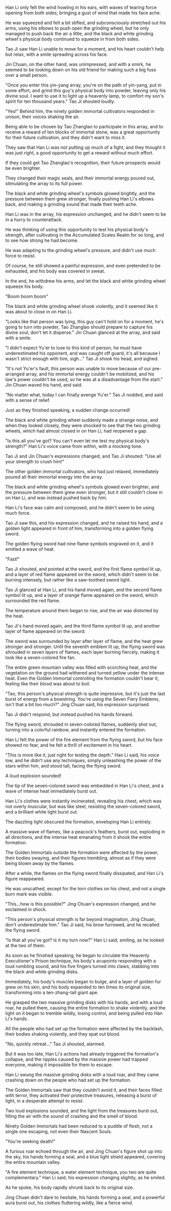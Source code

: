 Han Li only felt the wind howling in his ears, with waves of tearing force opening from both sides, bringing a gust of wind that made his face ache.

He was squeezed and felt a bit stifled, and subconsciously stretched out his arms, using his elbows to push open the grinding wheel, but he only managed to push back the air a little, and the black and white grinding wheel's physical body continued to squeeze in from both sides.

Tao Ji saw Han Li unable to move for a moment, and his heart couldn't help but relax, with a smile spreading across his face.

Jin Chuan, on the other hand, was unimpressed, and with a smirk, he seemed to be looking down on his old friend for making such a big fuss over a small person.

"Once you enter this yin-yang array, you're on the path of yin-yang, put in some effort, and grind this guy's physical body into powder, leaving only his divine soul. I want to use it to light up a heavenly lamp, to comfort my son's spirit for ten thousand years." Tao Ji shouted loudly.

"Yes!" Behind him, the ninety golden immortal cultivators responded in unison, their voices shaking the air.

Being able to be chosen by Tao Zhanglao to participate in this array, and to receive a reward of ten blocks of immortal stone, was a great opportunity for their future cultivation, and they didn't want to miss it.

They saw that Han Li was not putting up much of a fight, and they thought it was just right, a good opportunity to get a reward without much effort.

If they could get Tao Zhanglao's recognition, their future prospects would be even brighter.

They changed their magic seals, and their immortal energy poured out, stimulating the array to its full power.

The black and white grinding wheel's symbols glowed brightly, and the pressure between them grew stronger, finally pushing Han Li's elbows back, and making a grinding sound that made their teeth ache.

Han Li was in the array, his expression unchanged, and he didn't seem to be in a hurry to counterattack.

He was thinking of using this opportunity to test his physical body's strength, after cultivating in the Accumulated Scales Realm for so long, and to see how strong he had become.

He was adapting to the grinding wheel's pressure, and didn't use much force to resist.

Of course, he still showed a painful expression, and even pretended to be exhausted, and his body was covered in sweat.

In the end, he withdrew his arms, and let the black and white grinding wheel squeeze his body.

"Boom boom boom"

The black and white grinding wheel shook violently, and it seemed like it was about to close in on Han Li.

"Looks like that person was lying, this guy can't hold on for a moment, he's going to turn into powder, Tao Zhanglao should prepare to capture his divine soul, don't let it disperse." Jin Chuan glanced at the array, and said with a smile.

"I didn't expect Yu'er to lose to this kind of person, he must have underestimated his opponent, and was caught off guard, it's all because I wasn't strict enough with him, sigh..." Tao Ji shook his head, and sighed.

"It's not Yu'er's fault, this person was unable to move because of our pre-arranged array, and his immortal energy couldn't be mobilized, and his law's power couldn't be used, so he was at a disadvantage from the start." Jin Chuan waved his hand, and said.

"No matter what, today I can finally avenge Yu'er." Tao Ji nodded, and said with a sense of relief.

Just as they finished speaking, a sudden change occurred!

The black and white grinding wheel suddenly made a strange noise, and when they looked closely, they were shocked to see that the two grinding wheels, which had almost closed in on Han Li, had reopened a gap.

"Is this all you've got? You can't even let me test my physical body's strength?" Han Li's voice came from within, with a mocking tone.

Tao Ji and Jin Chuan's expressions changed, and Tao Ji shouted: "Use all your strength to crush him!"

The other golden immortal cultivators, who had just relaxed, immediately poured all their immortal energy into the array.

The black and white grinding wheel's symbols glowed even brighter, and the pressure between them grew even stronger, but it still couldn't close in on Han Li, and was instead pushed back by him.

Han Li's face was calm and composed, and he didn't seem to be using much force.

Tao Ji saw this, and his expression changed, and he raised his hand, and a golden light appeared in front of him, transforming into a golden flying sword.

The golden flying sword had nine flame symbols engraved on it, and it emitted a wave of heat.

"Fast!"

Tao Ji shouted, and pointed at the sword, and the first flame symbol lit up, and a layer of red flame appeared on the sword, which didn't seem to be burning intensely, but rather like a saw-toothed sword light.

Tao Ji glanced at Han Li, and his hand moved again, and the second flame symbol lit up, and a layer of orange flame appeared on the sword, which surrounded the red flame.

The temperature around them began to rise, and the air was distorted by the heat.

Tao Ji's hand moved again, and the third flame symbol lit up, and another layer of flame appeared on the sword.

The sword was surrounded by layer after layer of flame, and the heat grew stronger and stronger.
Until the seventh emblem lit up, the flying sword was shrouded in seven layers of flames, each layer burning fiercely, making it look like a seven-colored fire fan.

The entire green mountain valley was filled with scorching heat, and the vegetation on the ground had withered and turned yellow under the intense heat. Even the Golden Immortal controlling the formation couldn't bear it, feeling like their blood was about to boil.

"Tao, this person's physical strength is quite impressive, but it's just the last burst of energy from a bowstring. You're using the Seven Fiery Emblems, isn't that a bit too much?" Jing Chuan said, his expression surprised.

Tao Ji didn't respond, but instead pushed his hands forward.

The flying sword, shrouded in seven-colored flames, suddenly shot out, turning into a colorful rainbow, and instantly entered the formation.

Han Li felt the power of the fire element from the flying sword, but his face showed no fear, and he felt a thrill of excitement in his heart.

"This is more like it, just right for testing the depth." Han Li said, his voice low, and he didn't use any techniques, simply unleashing the power of the stars within him, and stood tall, facing the flying sword.

A loud explosion sounded!

The tip of the seven-colored sword was embedded in Han Li's chest, and a wave of intense heat immediately burst out.

Han Li's clothes were instantly incinerated, revealing his chest, which was not overly muscular, but was like steel, resisting the seven-colored sword, and a brilliant white light burst out.

The dazzling light obscured the formation, enveloping Han Li entirely.

A massive wave of flames, like a peacock's feathers, burst out, exploding in all directions, and the intense heat emanating from it shook the entire formation.

The Golden Immortals outside the formation were affected by the power, their bodies swaying, and their figures trembling, almost as if they were being blown away by the flames.

After a while, the flames on the flying sword finally dissipated, and Han Li's figure reappeared.

He was unscathed, except for the torn clothes on his chest, and not a single burn mark was visible.

"This...how is this possible?" Jing Chuan's expression changed, and he exclaimed in shock.

"This person's physical strength is far beyond imagination, Jing Chuan, don't underestimate him." Tao Ji said, his brow furrowed, and he recalled the flying sword.

"Is that all you've got? Is it my turn now?" Han Li said, smiling, as he looked at the two of them.

As soon as he finished speaking, he began to circulate the Heavenly Executioner's Prison technique, his body's acupoints responding with a loud rumbling sound, and his five fingers turned into claws, stabbing into the black and white grinding disks.

Immediately, his body's muscles began to bulge, and a layer of golden fur grew on his skin, and his body expanded to ten times its original size, transforming into a ten-zhang-tall giant ape.

He grasped the two massive grinding disks with his hands, and with a loud roar, he pulled them, causing the entire formation to shake violently, and the light on it began to tremble wildly, losing control, and being pulled into Han Li's hands.

All the people who had set up the formation were affected by the backlash, their bodies shaking violently, and they spat out blood.

"No, quickly retreat..." Tao Ji shouted, alarmed.

But it was too late, Han Li's actions had already triggered the formation's collapse, and the ripples caused by the massive power had trapped everyone, making it impossible for them to escape.

Han Li swung the massive grinding disks with a loud roar, and they came crashing down on the people who had set up the formation.

The Golden Immortals saw that they couldn't avoid it, and their faces filled with terror, they activated their protective treasures, releasing a burst of light, in a desperate attempt to resist.

Two loud explosions sounded, and the light from the treasures burst out, filling the air with the sound of crashing and the smell of blood.

Ninety Golden Immortals had been reduced to a puddle of flesh, not a single one escaping, not even their Nascent Souls.

"You're seeking death!"

A furious roar echoed through the air, and Jing Chuan's figure shot up into the sky, his hands forming a seal, and a blue light shield appeared, covering the entire mountain valley.

"A fire element technique, a water element technique, you two are quite complementary." Han Li said, his expression changing slightly, as he smiled.

As he spoke, his body rapidly shrunk back to its original size.

Jing Chuan didn't dare to hesitate, his hands forming a seal, and a powerful aura burst out, his clothes fluttering wildly, like a fierce wind.